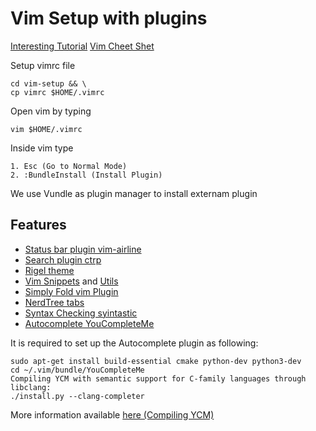 # Vim Setup with plugins

[Interesting Tutorial](https://www.youtube.com/watch?v=_nMYsEMKvD0)
[Vim Cheet Shet](https://vim.rtorr.com/)

Setup vimrc file
```shell
cd vim-setup && \
cp vimrc $HOME/.vimrc
```

Open vim by typing
```
vim $HOME/.vimrc
```
Inside vim type
```
1. Esc (Go to Normal Mode)
2. :BundleInstall (Install Plugin)
```

We use Vundle as  plugin manager to install externam plugin

## Features

* [Status bar plugin vim-airline](https://github.com/vim-airline/vim-airline)
* [Search plugin ctrp](https://github.com/kien/ctrlp.vim)
* [Rigel theme](https://github.com/Rigellute/rigel)
* [Vim Snippets](https://github.com/SirVer/ultisnips) and [Utils](https://github.com/SirVer/ultisnips)
* [Simply Fold vim Plugin](https://github.com/tmhedberg/SimpylFold)
* [NerdTree tabs](https://github.com/jistr/vim-nerdtree-tabs)
* [Syntax Checking syintastic](https://github.com/vim-syntastic/syntastic)
* [Autocomplete YouCompleteMe](https://github.com/ycm-core/YouCompleteMe)

It is required to set up the Autocomplete plugin as following:

```
sudo apt-get install build-essential cmake python-dev python3-dev
cd ~/.vim/bundle/YouCompleteMe
Compiling YCM with semantic support for C-family languages through libclang:
./install.py --clang-completer
```
More information available [here (Compiling YCM)](https://github.com/ycm-core/YouCompleteMe#linux-64-bit)
